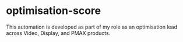 # optimisation-score

This automation is developed as part of my role as an optimisation lead across Video, Display, and PMAX products.

